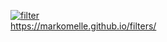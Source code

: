 [![filter](https://github.com/MarkoMelle/filters/actions/workflows/main.yml/badge.svg?branch=main)](https://github.com/MarkoMelle/filters/actions/workflows/main.yml)  
https://markomelle.github.io/filters/
